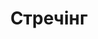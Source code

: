 ---
title: Стречінг
image: '/image/directs/stretch.png'
description: "Стретчінг - це комплекс вправ з розтягування м'язів та суглобів, спрямований на збільшення гнучкості тіла та поліпшення рухової активності.<br><br>

Під час стретчінгу використовуються різні техніки розтягування м'язів, включаючи статичну, динамічну та балістичну розтяжку. Вправи можуть виконуватися як самостійно, так і з допомогою інструктора.<br><br>

Стретчінг допомагає зменшити ризик травм, покращити рухомість суглобів та гнучкість м'язів, покращити кровообіг та стан шкіри. Крім того, стретчінг може допомогти покращити осанку та зменшити біль в м'язах після інтенсивних тренувань.<br><br>

Стретчінг можна включити в будь-який різновид фітнесу, включаючи його в розминку або заключний етап тренування. Це може допомогти досягнути кращих результатів в будь-якому виді фізичної активності та підтримувати тіло у хорошій формі."
---